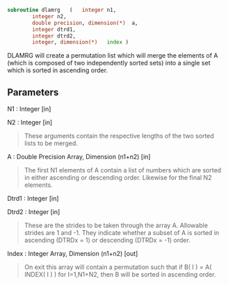 ```fortran
subroutine dlamrg	(	integer	n1,
		integer	n2,
		double precision, dimension(*)	a,
		integer	dtrd1,
		integer	dtrd2,
		integer, dimension(*)	index )
```

 DLAMRG will create a permutation list which will merge the elements
 of A (which is composed of two independently sorted sets) into a
 single set which is sorted in ascending order.

## Parameters
N1 : Integer [in]

N2 : Integer [in]
> These arguments contain the respective lengths of the two
> sorted lists to be merged.

A : Double Precision Array, Dimension (n1+n2) [in]
> The first N1 elements of A contain a list of numbers which
> are sorted in either ascending or descending order.  Likewise
> for the final N2 elements.

Dtrd1 : Integer [in]

Dtrd2 : Integer [in]
> These are the strides to be taken through the array A.
> Allowable strides are 1 and -1.  They indicate whether a
> subset of A is sorted in ascending (DTRDx = 1) or descending
> (DTRDx = -1) order.

Index : Integer Array, Dimension (n1+n2) [out]
> On exit this array will contain a permutation such that
> if B( I ) = A( INDEX( I ) ) for I=1,N1+N2, then B will be
> sorted in ascending order.

